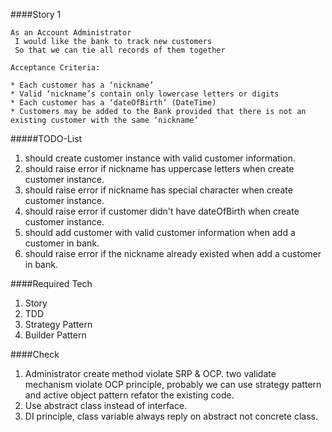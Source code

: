 ####Story 1

```
As an Account Administrator
 I would like the bank to track new customers
 So that we can tie all records of them together

Acceptance Criteria:

* Each customer has a ‘nickname’
* Valid ‘nickname’s contain only lowercase letters or digits
* Each customer has a ‘dateOfBirth’ (DateTime)
* Customers may be added to the Bank provided that there is not an existing customer with the same ‘nickname’

```

#####TODO-List

1. should create customer instance with valid customer information.
2. should raise error if nickname has uppercase letters when create customer instance.
3. should raise error if nickname has special character when create customer instance.
4. should raise error if customer didn't have dateOfBirth when create customer instance.
5. should add customer with valid customer information when add a customer in bank.
6. should raise error if the nickname already existed when add a customer in bank.

####Required Tech

1. Story
2. TDD
3. Strategy Pattern
4. Builder Pattern

####Check

1. Administrator create method violate SRP & OCP. two validate mechanism violate OCP principle, probably we can use strategy pattern and active object pattern refator the existing code.
2. Use abstract class instead of interface.
3. DI principle, class variable always reply on abstract not concrete class.
